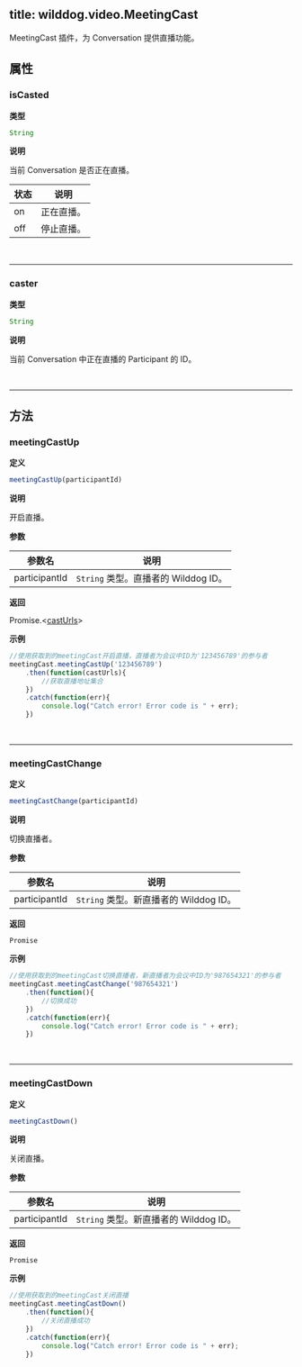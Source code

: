 ﻿
title: wilddog.video.MeetingCast
---

MeetingCast 插件，为 Conversation 提供直播功能。

## 属性

### isCasted

**类型**

```js
String
```

**说明**

当前 Conversation 是否正在直播。

| 状态 | 说明 |
|---|---|
| on | 正在直播。 |
| off | 停止直播。 |

</br>

---

### caster

**类型**

```js
String
```

**说明**

当前 Conversation 中正在直播的 Participant 的 ID。

</br>

---

## 方法

### meetingCastUp

**定义**

```js
meetingCastUp(participantId)
```

**说明**

开启直播。

**参数**

| 参数名 | 说明 |
|---|---|
| participantId | `String` 类型。直播者的 Wilddog ID。 |

**返回**

Promise.<[castUrls](/api/video/web/api.html#castUrls)>

**示例**

```js
//使用获取到的meetingCast开启直播，直播者为会议中ID为'123456789'的参与者
meetingCast.meetingCastUp('123456789')
    .then(function(castUrls){
        //获取直播地址集合
    })
    .catch(function(err){
        console.log("Catch error! Error code is " + err);
    })
```

</br>

---

### meetingCastChange

**定义**

```js
meetingCastChange(participantId)
```

**说明**

切换直播者。

**参数**

| 参数名 | 说明 |
|---|---|
| participantId | `String` 类型。新直播者的 Wilddog ID。 |

**返回**

`Promise`

**示例**

```js
//使用获取到的meetingCast切换直播者，新直播者为会议中ID为'987654321'的参与者
meetingCast.meetingCastChange('987654321')
    .then(function(){
        //切换成功
    })
    .catch(function(err){
        console.log("Catch error! Error code is " + err);
    })
```

</br>

---

### meetingCastDown

**定义**

```js
meetingCastDown()
```

**说明**

关闭直播。

**参数**

| 参数名 | 说明 |
|---|---|
| participantId | `String` 类型。新直播者的 Wilddog ID。 |

**返回**

`Promise`

**示例**

```js
//使用获取到的meetingCast关闭直播
meetingCast.meetingCastDown()
    .then(function(){
        //关闭直播成功
    })
    .catch(function(err){
        console.log("Catch error! Error code is " + err);
    })
```
